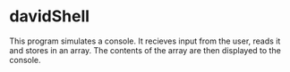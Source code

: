 # davidShell
This program simulates a console. It recieves input from the user, reads it
and stores in an array. The contents of the array are then displayed to the
console.
